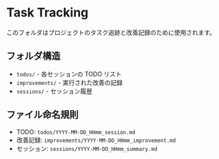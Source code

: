 # Task Tracking

このフォルダはプロジェクトのタスク追跡と改善記録のために使用されます。

## フォルダ構造

- `todos/` - 各セッションの TODO リスト
- `improvements/` - 実行された改善の記録
- `sessions/` - セッション履歴

## ファイル命名規則

- TODO: `todos/YYYY-MM-DD_HHmm_session.md`
- 改善記録: `improvements/YYYY-MM-DD_HHmm_improvement.md`
- セッション: `sessions/YYYY-MM-DD_HHmm_summary.md`
